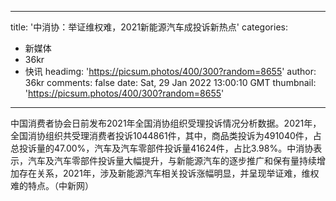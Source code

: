 
---
title: '中消协：举证维权难，2021新能源汽车成投诉新热点'
categories: 
 - 新媒体
 - 36kr
 - 快讯
headimg: 'https://picsum.photos/400/300?random=8655'
author: 36kr
comments: false
date: Sat, 29 Jan 2022 13:00:10 GMT
thumbnail: 'https://picsum.photos/400/300?random=8655'
---

<div>   
中国消费者协会日前发布2021年全国消协组织受理投诉情况分析数据。2021年，全国消协组织共受理消费者投诉1044861件，其中，商品类投诉为491040件，占总投诉量的47.00%，汽车及汽车零部件投诉量41624件，占比3.98%。中消协表示，汽车及汽车零部件投诉量大幅提升，与新能源汽车的逐步推广和保有量持续增加存在关系，2021年，涉及新能源汽车相关投诉涨幅明显，并呈现举证难，维权难的特点。（中新网）  
</div>
            